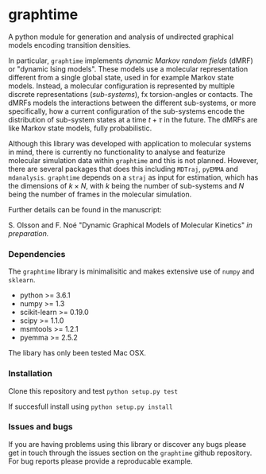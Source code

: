 # graphtime 
A python module for generation and analysis of undirected graphical models encoding transition densities.

In particular, `graphtime` implements _dynamic Markov random fields_ (dMRF) or "dynamic Ising models". These models use a molecular representation different from 
a single global state, used in for example Markov state models. Instead, a molecular configuration is represented by multiple discrete representations (_sub-systems_), fx torsion-angles or contacts. 
The dMRFs models the interactions between the different sub-systems, or more specifically, how a current configuration of the sub-systems encode the distribution of sub-system states at a time $t+\tau$ in the future. The dMRFs are like Markov state models, fully probabilistic. 

Although this library was developed with application to molecular systems in mind, there is currently no functionality to analyse and featurize molecular simulation data within `graphtime` and this is not planned. However, there are several packages that does this including `MDTraj`, `pyEMMA` and `mdanalysis`. `graphtime` depends on a `straj` as input for estimation, which has the dimensions of $k\times N$, with $k$ being the number of sub-systems and $N$ being the number of frames in the molecular simulation. 

Further details can be found in the manuscript:

S. Olsson and F. Noé "Dynamic Graphical Models of Molecular Kinetics" _in preparation._


### Dependencies
The `graphtime` library is minimalisitic and makes extensive use of `numpy` and `sklearn`.

- python >= 3.6.1
- numpy >= 1.3
- scikit-learn >= 0.19.0
- scipy >= 1.1.0
- msmtools >= 1.2.1
- pyemma >= 2.5.2

The libary has only been tested Mac OSX.

### Installation

Clone this repository and test
`python setup.py test`

If succesfull install using
`python setup.py install`

### Issues and bugs
If you are having problems using this library or discover any bugs please get in touch through the issues section on the `graphtime` github repository. For bug reports please provide a reproducable example.